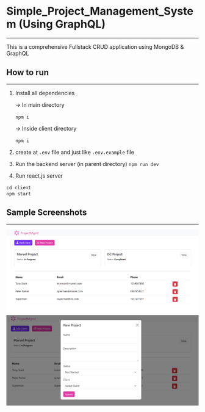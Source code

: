 # Simple_Project_Management_System (Using GraphQL)
---

This is a comprehensive Fullstack CRUD application using MongoDB & GraphQL

## How to run
---
1. Install all dependencies
   
   -> In main directory

   `npm i`

   -> Inside client directory

   `npm i`
2. create at `.env` file and just like `.env.example` file
3. Run the backend server (in parent directory)
   `npm run dev`
4. Run react.js server 

```
cd client
npm start
```

## Sample Screenshots
---

![Main page](Assets/main.png)
![Add project modal](Assets/add_project.png)